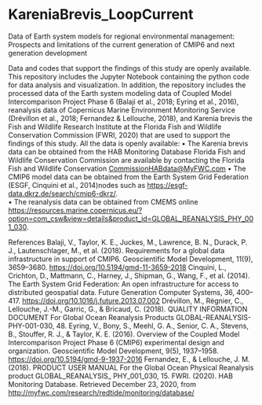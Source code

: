 # KareniaBrevis_LoopCurrent
Data of Earth system models for regional environmental management: Prospects and limitations of the current generation of CMIP6 and next generation development

Data and codes that support the findings of this study are openly available. This repository includes the Jupyter Notebook containing the python code for data analysis and visualization. In addition, the repository includes the processed data of the Earth system modeling data of Coupled Model Intercomparison Project Phase 6 (Balaji et al., 2018; Eyring et al., 2016), reanalysis data of Copernicus Marine Environment Monitoring Service  (Drévillon et al., 2018; Fernandez & Lellouche, 2018), and Karenia brevis the Fish and Wildlife Research Institute at the Florida Fish and Wildlife Conservation Commission (FWRI, 2020) that are used to support the findings of this study. All the data is openly available:
•	The Karenia brevis data can be obtained from the HAB Monitoring Database Florida Fish and Wildlife Conservation Commission are available by contacting the Florida Fish and Wildlife Conservation CommissionHABdata@MyFWC.com
•	The CMIP6 model data can be obtained from the Earth System Grid Federation (ESGF, Cinquini et al., 2014)nodes such as https://esgf-data.dkrz.de/search/cmip6-dkrz/.  
•	The reanalysis data can be obtained from CMEMS  online https://resources.marine.copernicus.eu/?option=com_csw&view=details&product_id=GLOBAL_REANALYSIS_PHY_001_030.  


References
Balaji, V., Taylor, K. E., Juckes, M., Lawrence, B. N., Durack, P. J., Lautenschlager, M., et al. (2018). Requirements for a global data infrastructure in support of CMIP6. Geoscientific Model Development, 11(9), 3659–3680. https://doi.org/10.5194/gmd-11-3659-2018
Cinquini, L., Crichton, D., Mattmann, C., Harney, J., Shipman, G., Wang, F., et al. (2014). The Earth System Grid Federation: An open infrastructure for access to distributed geospatial data. Future Generation Computer Systems, 36, 400–417. https://doi.org/10.1016/j.future.2013.07.002
Drévillon, M., Régnier, C., Lellouche, J.-M., Garric, G., & Bricaud, C. (2018). QUALITY INFORMATION DOCUMENT For Global Ocean Reanalysis Products GLOBAL-REANALYSIS-PHY-001-030, 48.
Eyring, V., Bony, S., Meehl, G. A., Senior, C. A., Stevens, B., Stouffer, R. J., & Taylor, K. E. (2016). Overview of the Coupled Model Intercomparison Project Phase 6 (CMIP6) experimental design and organization. Geoscientific Model Development, 9(5), 1937–1958. https://doi.org/10.5194/gmd-9-1937-2016
Fernandez, E., & Lellouche, J. M. (2018). PRODUCT USER MANUAL For the Global Ocean Physical Reanalysis product GLOBAL_REANALYSIS_ PHY_001_030, 15.
FWRI. (2020). HAB Monitoring Database. Retrieved December 23, 2020, from http://myfwc.com/research/redtide/monitoring/database/
